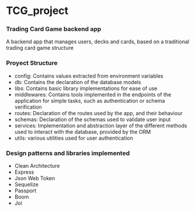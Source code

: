 # TCG_project
### Trading Card Game backend app

A backend app that manages users, decks and cards, based on a traditional trading card game structure

### Proyect Structure

* config: Contains values extracted from environment variables
* db: Contains the declaration of the database models
* libs: Contains basic library implementations for ease of use
* middlewares: Contains tools implemented in the endpoints of the application for simple tasks, such as authentication or schema verification
* routes: Declaration of the routes used by the app, and their behaviour
* schemas: Declaration of the schemas used to validate user input
* services: Implementation and abstraction layer of the different methods used to interact with the database, provided by the ORM
* utils: various utilities used for user authentication
  
### Design patterns and libraries implemented

* Clean Architecture
* Express
* Json Web Token
* Sequelize
* Passport 
* Boom
* Joi
